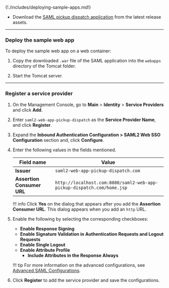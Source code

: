 {!./includes/deploying-sample-apps.md!}

- Download the [SAML pickup dispatch application](https://github.com/wso2/samples-is/releases/download/v4.5.2/saml2-web-app-pickup-dispatch.com.war) from the latest release assets.

---

### Deploy the sample web app

To deploy the sample web app on a web container:

1. Copy the downloaded `.war` file of the SAML application into the `webapps` directory of the Tomcat folder.

2. Start the Tomcat server.

---

### Register a service provider

1. On the Management Console, go to **Main** > **Identity** > **Service Providers** and click **Add**.

3. Enter `saml2-web-app-pickup-dispatch` as the **Service Provider Name**, and click **Register**.

4. Expand the **Inbound Authentication Configuration > SAML2 Web SSO Configuration** section and, click **Configure**.

5. Enter the following values in the fields mentioned.

    | Field name | Value |
    |-----------|-------|
    | **Issuer** | `saml2-web-app-pickup-dispatch.com`  |
    | **Assertion Consumer URL**    | `http://localhost.com:8080/saml2-web-app-pickup-dispatch.com/home.jsp`    |

    !!! info
        Click **Yes** on the dialog that appears after you add the **Assertion Consumer URL**. This dialog appears when you add an `http` URL.

6. Enable the following by selecting the corresponding checkboxes:
    - **Enable Response Signing**
    - **Enable Signature Validation in Authentication Requests and Logout Requests**
    - **Enable Single Logout**
    - **Enable Attribute Profile**
        - **Include Attributes in the Response Always**  

    !!! tip
        For more information on the advanced configurations, see [Advanced SAML Configurations](../../../guides/login/saml-app-config-advanced).

7. Click **Register** to add the service provider and save the configurations.  
